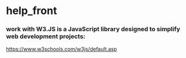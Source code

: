 # help_front

### work with W3.JS is a JavaScript library designed to simplify web development projects:
https://www.w3schools.com/w3js/default.asp
